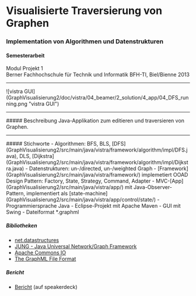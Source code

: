 # Visualisierte Traversierung von Graphen
### Implementation von Algorithmen und Datenstrukturen

#### Semesterarbeit

Modul Projekt 1<br>
Berner Fachhochschule für Technik und Informatik BFH-TI, Biel/Bienne 2013
<hr>
![vistra GUI](GraphVisualisierung2/doc/vistra/04_beamer/2_solution/4_app/04_DFS_running.png "vistra GUI")
<hr>
##### Beschreibung
Java-Applikation zum editieren und traversieren von Graphen.
<hr>
##### Stichworte
- Algorithmen: BFS, BLS, [DFS](GraphVisualisierung2/src/main/java/vistra/framework/algorithm/impl/DFS.java), DLS, [Dijkstra](GraphVisualisierung2/src/main/java/vistra/framework/algorithm/impl/Dijkstra.java)
- Datenstrukturen: un-/directed, un-/weighted Graph
- [Framework](GraphVisualisierung2/src/main/java/vistra/framework/) implemetiert OOAD Design Pattern: Factory, State, Strategy, Command, Adapter
- MVC-[App](GraphVisualisierung2/src/main/java/vistra/app/) mit Java-Observer-Pattern, implementiert als [state-machine](GraphVisualisierung2/src/main/java/vistra/app/control/state/)
- Programmiersprache Java
- Eclipse-Projekt mit Apache Maven
- GUI mit Swing
- Dateiformat *.graphml

##### Bibliotheken
- <a target="_blank" href="http://net3.datastructures.net/">net.datastructures</a>
- <a target="_blank" href="http://jung.sourceforge.net/">JUNG - Java Universal Network/Graph Framework</a>
- <a target="_blank" href="http://commons.apache.org/proper/commons-io/">Apache Commons IO</a>
- <a target="_blank" href="http://graphml.graphdrawing.org/">The GraphML File Format</a>

##### Bericht
- <a target="_blank" href="https://speakerdeck.com/brugr9/visualisierte-traversierung-von-graphen">Bericht</a> (auf speakerdeck)
